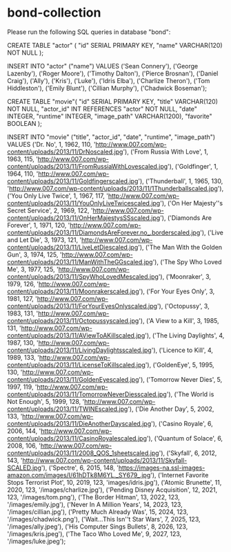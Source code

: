 # bond-collection


Please run the following SQL queries in database "bond":


CREATE TABLE "actor" (
"id" SERIAL PRIMARY KEY,
"name" VARCHAR(120) NOT NULL
);

INSERT INTO "actor" ("name")
VALUES ('Sean Connery'),
('George Lazenby'),
('Roger Moore'),
('Timothy Dalton'),
('Pierce Brosnan'),
('Daniel Craig'),
('Ally'),
('Kris'),
('Luke'),
('Idris Elba'),
('Charlize Theron'),
('Tom Hiddleston'),
('Emily Blunt'),
('Cillian Murphy'),
('Chadwick Boseman');				

CREATE TABLE "movie"(
"id" SERIAL PRIMARY KEY,
"title" VARCHAR(120) NOT NULL,
"actor_id" INT REFERENCES "actor" NOT NULL,
"date" INTEGER,
"runtime" INTEGER,
"image_path" VARCHAR(1200),
"favorite" BOOLEAN
);

INSERT INTO "movie" ("title", "actor_id", "date", "runtime", "image_path")
VALUES ('Dr. No', 1, 1962, 110, 'http://www.007.com/wp-content/uploads/2013/11/DrNoscaled.jpg'),
('From Russia With Love', 1, 1963, 115, 'http://www.007.com/wp-content/uploads/2013/11/FromRussiaWithLovescaled.jpg'),
('Goldfinger', 1, 1964, 110, 'http://www.007.com/wp-content/uploads/2013/11/Goldfingerscaled.jpg'),
('Thunderball', 1, 1965, 130, 'http://www.007.com/wp-content/uploads/2013/11/1Thunderballscaled.jpg'),
('You Only Live Twice', 1, 1967, 117, 'http://www.007.com/wp-content/uploads/2013/11/YouOnlyLiveTwicescaled.jpg'),
('On Her Majesty''s Secret Service', 2, 1969, 122, 'http://www.007.com/wp-content/uploads/2013/11/OnHerMajestysSSscaled.jpg'),
('Diamonds Are Forever', 1, 1971, 120, 'http://www.007.com/wp-content/uploads/2013/11/DiamondsAreForever.no_.borderscaled.jpg'),
('Live and Let Die', 3, 1973, 121, 'http://www.007.com/wp-content/uploads/2013/11/LiveLetDiescaled.jpg'),
('The Man With the Golden Gun', 3, 1974, 125, 'http://www.007.com/wp-content/uploads/2013/11/ManWithTheGGscaled.jpg'),
('The Spy Who Loved Me', 3, 1977, 125, 'http://www.007.com/wp-content/uploads/2013/11/SpyWhoLovedMescaled.jpg'),
('Moonraker', 3, 1979, 126, 'http://www.007.com/wp-content/uploads/2013/11/Moonrakerscaled.jpg'),
('For Your Eyes Only', 3, 1981, 127, 'http://www.007.com/wp-content/uploads/2013/11/ForYourEyesOnlyscaled.jpg'),
('Octopussy', 3, 1983, 131, 'http://www.007.com/wp-content/uploads/2013/11/Octopussyscaled.jpg'),
('A View to a Kill', 3, 1985, 131, 'http://www.007.com/wp-content/uploads/2013/11/AViewToAKillscaled.jpg'),
('The Living Daylights', 4, 1987, 130, 'http://www.007.com/wp-content/uploads/2013/11/LivingDaylightsscaled.jpg'),
('Licence to Kill', 4, 1989, 133, 'http://www.007.com/wp-content/uploads/2013/11/LicenseToKillscaled.jpg'),
('GoldenEye', 5, 1995, 130, 'http://www.007.com/wp-content/uploads/2013/11/GoldenEyescaled.jpg'),
('Tomorrow Never Dies', 5, 1997, 119, 'http://www.007.com/wp-content/uploads/2013/11/TomorrowNeverDiesscaled.jpg'),
('The World is Not Enough', 5, 1999, 128, 'http://www.007.com/wp-content/uploads/2013/11/TWINEscaled.jpg'),
('Die Another Day', 5, 2002, 133, 'http://www.007.com/wp-content/uploads/2013/11/DieAnotherDayscaled.jpg'),
('Casino Royale', 6, 2006, 144, 'http://www.007.com/wp-content/uploads/2013/11/CasinoRoyalescaled.jpg'),
('Quantum of Solace', 6, 2008, 106, 'http://www.007.com/wp-content/uploads/2013/11/2008_QOS_1sheetscaled.jpg'),
('Skyfall', 6, 2012, 143, 'http://www.007.com/wp-content/uploads/2013/11/Skyfall-SCALED.jpg'),
('Spectre', 6, 2015, 148, 'https://images-na.ssl-images-amazon.com/images/I/61hDTk8M6YL._SY679_.jpg'),
('Internet Favorite Stops Terrorist Plot', 10, 2019, 123, 'images/idris.jpg'),
('Atomic Brunette', 11, 2020, 123, '/images/charlize.jpg'),
('Pending Disney Acquisition', 12, 2021, 123, '/images/tom.png'),
('The Border Hitman', 13, 2022, 123, '/images/emily.jpg'),
('Never In A Million Years', 14, 2023, 123, '/images/cillian.jpg'),
('Pretty Much Already Was', 15, 2024, 123, '/images/chadwick.png'),
('Wait...This Isn''t Star Wars', 7, 2025, 123, '/images/ally.jpeg'),
('His Computer Sings Bullets', 8, 2026, 123, '/images/kris.jpeg'),
('The Taco Who Loved Me', 9, 2027, 123, '/images/luke.jpeg');